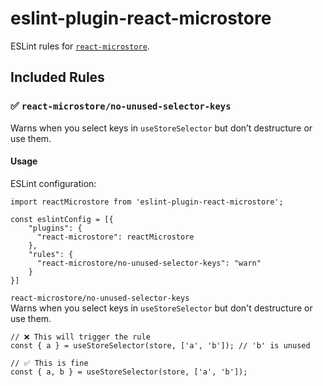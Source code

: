 # eslint-plugin-react-microstore

ESLint rules for [`react-microstore`](https://npmjs.com/package/react-microstore).

## Included Rules

### ✅ `react-microstore/no-unused-selector-keys`

Warns when you select keys in `useStoreSelector` but don’t destructure or use them.

#### Usage

ESLint configuration:

```tsx
import reactMicrostore from 'eslint-plugin-react-microstore';

const eslintConfig = [{
    "plugins": {
      "react-microstore": reactMicrostore
    },
    "rules": {
      "react-microstore/no-unused-selector-keys": "warn"
    }
}]
```

 `react-microstore/no-unused-selector-keys`  
  Warns when you select keys in `useStoreSelector` but don't destructure or use them.

```tsx
// ❌ This will trigger the rule
const { a } = useStoreSelector(store, ['a', 'b']); // 'b' is unused

// ✅ This is fine
const { a, b } = useStoreSelector(store, ['a', 'b']);
```
